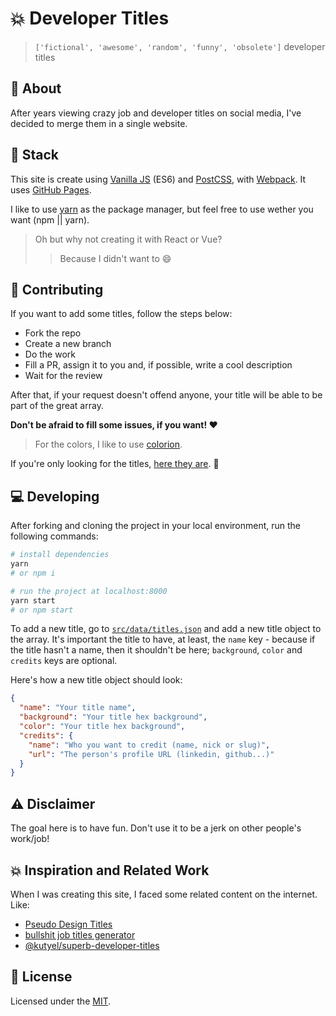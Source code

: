 # :boom: Developer Titles

> `['fictional', 'awesome', 'random', 'funny', 'obsolete']` developer titles


## :scroll: About
After years viewing crazy job and developer titles on social media, I've decided to merge them in a single website.


## :gem: Stack
This site is create using [Vanilla JS](http://vanilla-js.com/) (ES6) and [PostCSS](https://postcss.org/), with [Webpack](https://webpack.js.org/). It uses [GitHub Pages](https://pages.github.com/).

I like to use [yarn](https://yarnpkg.com) as the package manager, but feel free to use wether you want (npm || yarn).

> Oh but why not creating it with React or Vue?
>> Because I didn't want to :smile:


## :pencil: Contributing
If you want to add some titles, follow the steps below:

- Fork the repo
- Create a new branch
- Do the work
- Fill a PR, assign it to you and, if possible, write a cool description
- Wait for the review

After that, if your request doesn't offend anyone, your title will be able to be part of the great array.

**Don't be afraid to fill some issues, if you want! :heart:**

> For the colors, I like to use [colorion](http://colorion.co).

If you're only looking for the titles, [here they are](https://github.com/jlozovei/developer-titles/blob/master/src/data/titles.json). :rocket:


## :computer: Developing
After forking and cloning the project in your local environment, run the following commands:

```bash
# install dependencies
yarn
# or npm i

# run the project at localhost:8000
yarn start
# or npm start
```

To add a new title, go to [`src/data/titles.json`](https://github.com/jlozovei/developer-titles/blob/master/src/data/titles.json) and add a new title object to the array. It's important the title to have, at least, the `name` key - because if the title hasn't a name, then it shouldn't be here; `background`, `color` and `credits` keys are optional.

Here's how a new title object should look:

```json
{
  "name": "Your title name",
  "background": "Your title hex background",
  "color": "Your title hex background",
  "credits": {
    "name": "Who you want to credit (name, nick or slug)",
    "url": "The person's profile URL (linkedin, github...)"
  }
}
```


## :warning: Disclaimer
The goal here is to have fun. Don't use it to be a jerk on other people's work/job!


## :boom: Inspiration and Related Work
When I was creating this site, I faced some related content on the internet. Like:

- [Pseudo Design Titles](https://designtitles.com/)
- [bullshit job titles generator](https://bullg.it/bullshit-job-titles/)
- [@kutyel/superb-developer-titles](https://github.com/kutyel/superb-developer-titles)


## :closed_lock_with_key: License
Licensed under the [MIT](https://github.com/jlozovei/developer-titles/blob/master/LICENSE).

